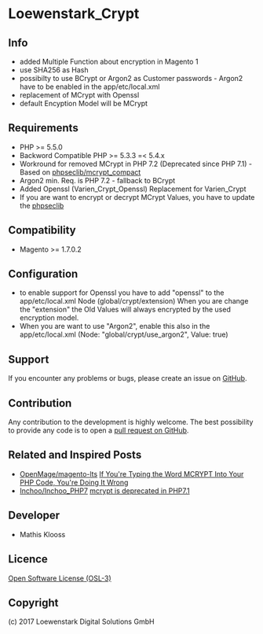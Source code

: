 Loewenstark_Crypt
===================

Info
-----------
- added Multiple Function about encryption in Magento 1
- use SHA256 as Hash
- possibilty to use BCrypt or Argon2 as Customer passwords - Argon2 have to be enabled in the app/etc/local.xml
- replacement of MCrypt with Openssl
- default Encyption Model will be MCrypt

Requirements
------------

- PHP >= 5.5.0
- Backword Compatible PHP >= 5.3.3 =< 5.4.x
- Workround for removed MCrypt in PHP 7.2 (Deprecated since PHP 7.1) - Based on [phpseclib/mcrypt_compact](https://github.com/phpseclib/mcrypt_compat/tree/1.0.2)
- Argon2 min. Req. is PHP 7.2 - fallback to BCrypt
- Added Openssl (Varien_Crypt_Openssl) Replacement for Varien_Crypt
- If you are want to encrypt or decrypt MCrypt Values, you have to update the [phpseclib](https://github.com/phpseclib/phpseclib/tree/2.0.9)

Compatibility
-------------
- Magento >= 1.7.0.2

Configuration
-------------
- to enable support for Openssl you have to add "openssl" to the app/etc/local.xml Node (global/crypt/extension)
  When you are change the "extension" the Old Values will always encrypted by the used encryption model.
- When you are want to use "Argon2", enable this also in the app/etc/local.xml (Node: "global/crypt/use_argon2", Value: true)


Support
-------
If you encounter any problems or bugs, please create an issue on [GitHub](https://github.com/Loewenstark/Loewenstark_Crypt/issues).

Contribution
------------
Any contribution to the development is highly welcome. The best possibility to provide any code is to open a [pull request on GitHub](https://help.github.com/articles/using-pull-requests).

Related and Inspired Posts
--------------------------
- [OpenMage/magento-lts](https://github.com/OpenMage/magento-lts) [If You're Typing the Word MCRYPT Into Your PHP Code, You're Doing It Wrong](https://github.com/OpenMage/magento-lts/issues/129)
- [Inchoo/Inchoo_PHP7](https://github.com/Inchoo/Inchoo_PHP7) [mcrypt is deprecated in PHP7.1](https://github.com/Inchoo/Inchoo_PHP7/issues/98)

Developer
---------
* Mathis Klooss

Licence
-------
[Open Software License (OSL-3)](http://opensource.org/licenses/osl-3.0.php)

Copyright
---------
(c) 2017 Loewenstark Digital Solutions GmbH